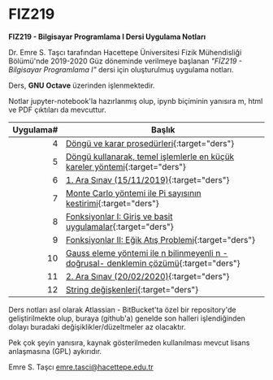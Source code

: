 # FIZ219
**FIZ219 - Bilgisayar Programlama I Dersi Uygulama Notları**

Dr. Emre S. Taşcı tarafından Hacettepe Üniversitesi Fizik Mühendisliği Bölümü'nde 2019-2020 Güz döneminde verilmeye başlanan _"FİZ219 - Bilgisayar Programlama I"_ dersi için oluşturulmuş uygulama notları.

Ders, **GNU Octave** üzerinden işlenmektedir.

Notlar jupyter-notebook'la hazırlanmış olup, ipynb biçiminin yanısıra m, html ve PDF çıktıları da mevcuttur.

Uygulama#|Başlık
---:|---
4|[Döngü ve karar prosedürleri](FIZ219_EST_UygulamaNotlari_04_for_while_if.html){:target="ders"}
5|[Döngü kullanarak, temel işlemlerle en küçük kareler yöntemi](FIZ219_EST_UygulamaNotlari_05_En_kucuk_kareler.html){:target="ders"}
6|[1. Ara Sınav (15/11/2019)](FIZ219_EST_UygulamaNotlari_06_AraSinav1.html){:target="ders"}
7|[Monte Carlo yöntemi ile Pi sayısının kestirimi](FIZ219_EST_UygulamaNotlari_07_Monte_Carlo_Yontemi_ile_Pi.html){:target="ders"}
8|[Fonksiyonlar I: Giriş ve basit uygulamalar](FIZ219_EST_UygulamaNotlari_08_Fonksiyonlar_Giris_ve_Basit_Uygulamalar.html){:target="ders"}
9|[Fonksiyonlar II: Eğik Atış Problemi](FIZ219_EST_UygulamaNotlari_09_Fonksiyonlar_Egik_Atis_Problemi.html){:target="ders"}
10|[Gauss eleme yöntemi ile n bilinmeyenli n -doğrusal- denklemin çözümü](FIZ219_EST_UygulamaNotlari_10_Gauss_Eleme_Yontemi_ile_nxn_Dogrusal_Denklem_Cozumu.html){:target="ders"}
11|[2. Ara Sınav (20/02/2020)](FIZ219_EST_UygulamaNotlari_11_AraSinav2.html){:target="ders"}
12|[String değişkenleri](FIZ219_EST_UygulamaNotlari_12_String_Degiskenleri.html){:target="ders"}

Ders notları asıl olarak Atlassian - BitBucket'ta özel bir repository'de geliştirilmekte olup, buraya (github'a) genelde son halleri işlendiğinden dolayı buradaki değişiklikler/düzeltmeler az olacaktır.

Pek çok şeyin yanısıra, kaynak gösterilmeden kullanılması mevcut lisans anlaşmasına (GPL) aykırıdır.

Emre S. Taşcı <emre.tasci@hacettepe.edu.tr>
